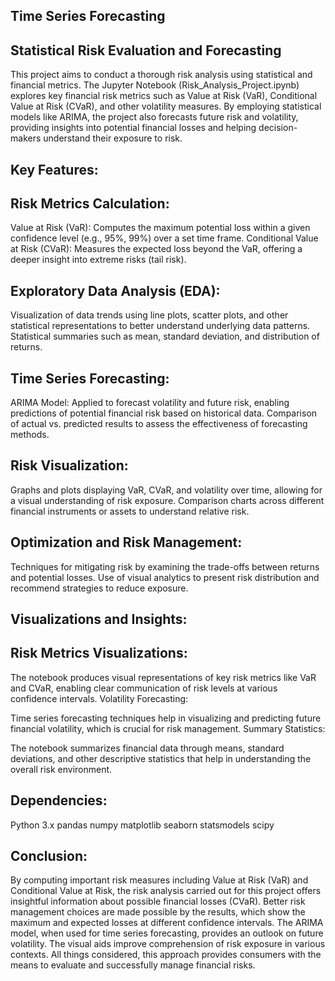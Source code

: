 ## Time Series Forecasting  

## Statistical Risk Evaluation and Forecasting

This project aims to conduct a thorough risk analysis using statistical and financial metrics. 
The Jupyter Notebook (Risk_Analysis_Project.ipynb) explores key financial risk metrics such as Value at Risk (VaR), Conditional Value at Risk (CVaR), and other volatility measures. By employing statistical models like ARIMA, the project also forecasts future risk and volatility, providing insights into potential financial losses and helping decision-makers understand their exposure to risk.

## Key Features:

## Risk Metrics Calculation:

Value at Risk (VaR): Computes the maximum potential loss within a given confidence level (e.g., 95%, 99%) over a set time frame.
Conditional Value at Risk (CVaR): Measures the expected loss beyond the VaR, offering a deeper insight into extreme risks (tail risk).

## Exploratory Data Analysis (EDA):

Visualization of data trends using line plots, scatter plots, and other statistical representations to better understand underlying data patterns.
Statistical summaries such as mean, standard deviation, and distribution of returns.

## Time Series Forecasting:

ARIMA Model: Applied to forecast volatility and future risk, enabling predictions of potential financial risk based on historical data.
Comparison of actual vs. predicted results to assess the effectiveness of forecasting methods.

## Risk Visualization:

Graphs and plots displaying VaR, CVaR, and volatility over time, allowing for a visual understanding of risk exposure.
Comparison charts across different financial instruments or assets to understand relative risk.

## Optimization and Risk Management:

Techniques for mitigating risk by examining the trade-offs between returns and potential losses.
Use of visual analytics to present risk distribution and recommend strategies to reduce exposure.

## Visualizations and Insights:

## Risk Metrics Visualizations: 

The notebook produces visual representations of key risk metrics like VaR and CVaR, enabling clear communication of risk levels at various confidence intervals.
Volatility Forecasting: 

Time series forecasting techniques help in visualizing and predicting future financial volatility, which is crucial for risk management.
Summary Statistics: 

The notebook summarizes financial data through means, standard deviations, and other descriptive statistics that help in understanding the overall risk environment.

## Dependencies:

Python 3.x
pandas
numpy
matplotlib
seaborn
statsmodels
scipy

## Conclusion:

By computing important risk measures including Value at Risk (VaR) and Conditional Value at Risk, the risk analysis carried out for this project offers 
insightful information about possible financial losses (CVaR). Better risk management choices are made possible by the results, which show the maximum and 
expected losses at different confidence intervals. The ARIMA model, when used for time series forecasting, provides an outlook on future volatility. 
The visual aids improve comprehension of risk exposure in various contexts. All things considered, this approach provides consumers with the means to 
evaluate and successfully manage financial risks.
